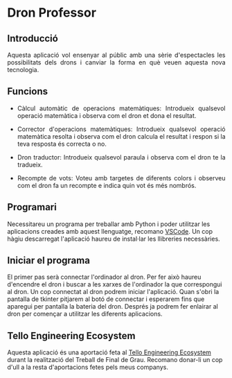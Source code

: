 # Dron Professor

## Introducció

<p align="justify"> Aquesta aplicació vol ensenyar al públic amb una sèrie d'espectacles les possibilitats dels drons i canviar la forma en què veuen aquesta nova tecnologia.  </p>

## Funcions

* <p align="justify"> Càlcul automàtic de operacions matemàtiques: Introdueix qualsevol operació matemàtica i observa com el dron et dona el resultat. </p>
* <p align="justify"> Corrector d'operacions matemàtiques: Introdueix qualsevol operació matemàtica resolta i observa com el dron calcula el resultat i respon si la teva resposta és correcta o no. </p>
* <p align="justify"> Dron traductor: Introdueix qualsevol paraula i observa com el dron te la tradueix. </p>
* <p align="justify"> Recompte de vots: Voteu amb targetes de diferents colors i observeu com el dron fa un recompte e indica quin vot és més nombrós. </p>

## Programari

Necessitareu un programa per treballar amb Python i poder utilitzar les aplicacions creades amb aquest llenguatge, recomano [VSCode](https://code.visualstudio.com).
Un cop hàgiu descarregat l'aplicació haureu de instal·lar les llibreries necessàries.

## Iniciar el programa

El primer pas serà connectar l'ordinador al dron. Per fer això haureu d'encendre el dron i buscar a les xarxes de l'ordinador la que correspongui al dron.
Un cop connectat al dron podrem iniciar l'aplicació. Quan s'obri la pantalla de tkinter pitjarem al botó de connectar i esperarem fins que aparegui per pantalla la bateria del dron.
Després ja podrem fer enlairar al dron per començar a utilitzar les diferents aplicacions.

## Tello Engineering Ecosystem

Aquesta aplicació és una aportació feta al [Tello Engineering Ecosystem](https://github.com/dronsEETAC/TelloEngineeringEcosystem) durant la realització del Treball de Final de Grau. Recomano donar-li un cop d'ull a la resta d'aportacions fetes pels meus companys.
